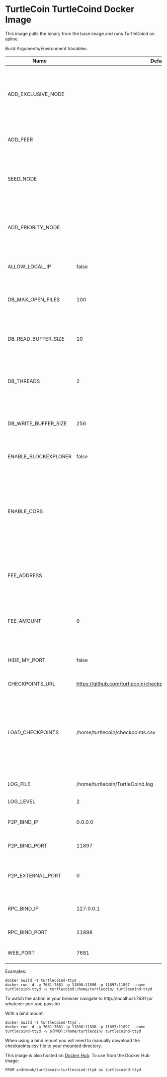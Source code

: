 # TurtleCoin TurtleCoind Docker Image

This image pulls the binary from the base image and runs TurtleCoind on apline.

Build Arguments/Environment Variables:

| Name | Default | Function |
| --- | --- | --- |
| ADD_EXCLUSIVE_NODE | | Manually add a peer to the local peer list ONLY attempt connections to it. [ip:port] |
| ADD_PEER | | Manually add a peer to the local peer list [ip:port] |
| SEED_NODE | | Connect to a node to retrieve the peer list and then disconnect [ip:port] |
| ADD_PRIORITY_NODE | | Manually add a peer to the local peer list and attempt to maintain a connection to it [ip:port] |
| ALLOW_LOCAL_IP | false | Allow the local IP to be added to the peer list |
| DB_MAX_OPEN_FILES | 100 | Number of files that can be used by the database at one time |
| DB_READ_BUFFER_SIZE | 10 | Size of the database read cache in megabytes (MB) |
| DB_THREADS | 2 | Number of background threads used for compaction and flush operations |
| DB_WRITE_BUFFER_SIZE | 256 | Size of the database write buffer in megabytes (MB) |
| ENABLE_BLOCKEXPLORER | false | Enable the Blockchain Explorer RPC |
| ENABLE_CORS | | Adds header 'Access-Control-Allow-Origin' to the RPC responses using the <domain>. Uses the value specified as the domain. Use * for all. |
| FEE_ADDRESS | | Sets the convenience charge <address> for light wallets that use the daemon |
| FEE_AMOUNT | 0 | Sets the convenience charge amount for light wallets that use the daemon |
| HIDE_MY_PORT | false | Do not announce yourself as a peerlist candidate |
| CHECKPOINTS_URL | https://github.com/turtlecoin/checkpoints/raw/master/checkpoints.csv | Checkpoints URL |
| LOAD_CHECKPOINTS | /home/turtlecoin/checkpoints.csv | Specify a file <path> containing a CSV of Blockchain checkpoints for faster sync. A value of 'default' uses the built-in checkpoints. |
| LOG_FILE | /home/turtlecoin/TurtleCoind.log | Specify the <path> to the log file |
| LOG_LEVEL | 2 | Specify log level |
| P2P_BIND_IP | 0.0.0.0 | Interface IP address for the P2P service |
| P2P_BIND_PORT | 11897 | TCP port for the P2P service |
| P2P_EXTERNAL_PORT | 0 | External TCP port for the P2P service (NAT port forward) |
| RPC_BIND_IP | 127.0.0.1 | Interface IP address for the RPC service |
| RPC_BIND_PORT | 11898 | TCP port for the RPC service |
| WEB_PORT | 7681 | Port used to access ttyd via browser |

Examples:
```
docker build -t turtlecoind-ttyd .
docker run -d -p 7681:7681 -p 11898:11898 -p 11897:11897 --name turtlecoind-ttyd -v turtlecoind:/home/turtlecoin/ turtlecoind-ttyd
```

To watch the action in your browser navigate to http://localhost:7681 (or whatever port you pass in)

With a bind mount:

```
docker build -t turtlecoind-ttyd .
docker run -d -p 7681:7681 -p 11898:11898 -p 11897:11897 --name turtlecoind-ttyd -v ${PWD}:/home/turtlecoin/ turtlecoind-ttyd
```

When using a bind mount you will need to manually download the checkpoints.csv file to your mounted directory.

This image is also hosted on [Docker Hub](https://cloud.docker.com/u/andrewnk/repository/docker/andrewnk/turtlecoin). To use from the Docker Hub image:

```
FROM andrewnk/turtlecoin:turtlecoind-ttyd as turtlecoind-ttyd
```